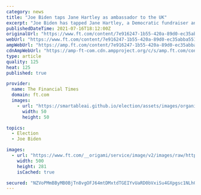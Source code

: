 ```yaml
---
category: news
title: "Joe Biden taps Jane Hartley as ambassador to the UK"
excerpt: "Joe Biden has tapped Jane Hartley, a Democratic fundraiser and former ambassador to France, as the US envoy to the UK, according to people familiar with the matter. Hartley’s selection comes after weeks of uncertainty over Biden’s intentions with regard to the post."
publishedDateTime: 2021-07-16T18:12:00Z
originalUrl: "https://www.ft.com/content/7e916247-1b55-420a-89d0-ec35abba5514"
webUrl: "https://www.ft.com/content/7e916247-1b55-420a-89d0-ec35abba5514"
ampWebUrl: "https://amp.ft.com/content/7e916247-1b55-420a-89d0-ec35abba5514"
cdnAmpWebUrl: "https://amp-ft-com.cdn.ampproject.org/c/s/amp.ft.com/content/7e916247-1b55-420a-89d0-ec35abba5514"
type: article
quality: 125
heat: 125
published: true

provider:
  name: The Financial Times
  domain: ft.com
  images:
    - url: "https://smartableai.github.io/election/assets/images/organizations/ft.com-50x50.jpg"
      width: 50
      height: 50

topics:
  - Election
  - Joe Biden

images:
  - url: "https://www.ft.com/__origami/service/image/v2/images/raw/https%3A%2F%2Fd1e00ek4ebabms.cloudfront.net%2Fproduction%2F7d02cc86-f021-4ab3-8310-1aa3e19cddb6.jpg?source=google-amp&fit=scale-down&width=500"
    width: 500
    height: 281
    isCached: true

secured: "NZVoPMmBByMB0BjTn8vgOFJ64mtDMxtdTGEIYvUaRD0bVxiSu4GXpgsc1NLh0DdkseOr5MLtBtdbSClLSkDPHjXqtRb2Emo21gt/sPEOsTrEeJq+oQkKhDj9OoOUYwbYWOgWhqgCRt05S9TZRO4VnyJB3XP+vy6os/90s1Gb3R6gVVwoN588JK9zecB3Qpe4jyU2qgFtCtB6sZCUKs+WLWUaKA5IE2nHIJxxq9zGSQ6vLOEyq4IOrBnnQtGdLcTXS9TDMYs1eeeSZnibh0TsG39LpwI8cA9e7aNCo7I3oh98qZ1TFlL7dIrufb/t68jIpI8SSsnDIDlYmUERUkTfjSh3dbwGQfyFT131xPtkh6U=;PY2delR1xosqmiIr08CO0g=="
---
```


